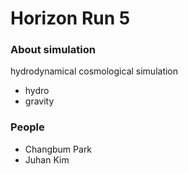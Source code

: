 # Horizon Run 5

### About simulation
hydrodynamical cosmological simulation
- hydro
- gravity

### People
- Changbum Park
- Juhan Kim
